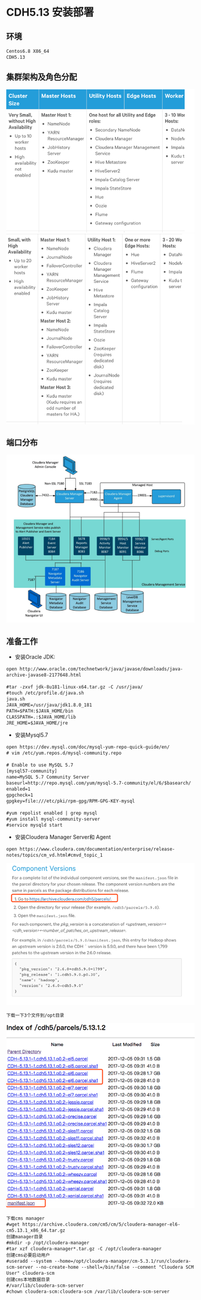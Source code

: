 # CDH5.13 安装部署

## 环境
```
Centos6.8 X86_64
CDH5.13
```
## 集群架构及角色分配
![](/assets/WX20180913-150645.png)
![](/assets/WX20180913-151016.png)

## 端口分布
![](/assets/WX20180913-152903.png)

## 准备工作
- 安装Oracle JDK: 

```shell
open http://www.oracle.com/technetwork/java/javase/downloads/java-archive-javase8-2177648.html

#tar -zxvf jdk-8u181-linux-x64.tar.gz -C /usr/java/
#touch /etc/profile.d/java.sh
java.sh
JAVA_HOME=/usr/java/jdk1.8.0_181
PATH=$PATH:$JAVA_HOME/bin
CLASSPATH=.:$JAVA_HOME/lib
JRE_HOME=$JAVA_HOME/jre
```
- 安装Mysql5.7

```shell
open https://dev.mysql.com/doc/mysql-yum-repo-quick-guide/en/
# vim /etc/yum.repos.d/mysql-community.repo

# Enable to use MySQL 5.7
[mysql57-community]
name=MySQL 5.7 Community Server
baseurl=http://repo.mysql.com/yum/mysql-5.7-community/el/6/$basearch/
enabled=1
gpgcheck=1
gpgkey=file:///etc/pki/rpm-gpg/RPM-GPG-KEY-mysql

#yum repolist enabled | grep mysql
#yum install mysql-community-server
#service mysqld start
```
- 安装Cloudera Manager Server和 Agent

```shell
open https://www.cloudera.com/documentation/enterprise/release-notes/topics/cm_vd.html#cmvd_topic_1
```
![](/assets/WX20180913-174424.png)

```
下载一下3个文件到/opt目录
```
![](/assets/WX20180913-174759.png)

```shell
下载cms manager
#wget https://archive.cloudera.com/cm5/cm/5/cloudera-manager-el6-cm5.13.1_x86_64.tar.gz
创建manager目录
#mkdir -p /opt/cloudera-manager
#tar xzf cloudera-manager*.tar.gz -C /opt/cloudera-manager
创建cms必要启动用户
#useradd --system --home=/opt/cloudera-manager/cm-5.3.1/run/cloudera-scm-server --no-create-home --shell=/bin/false --comment "Cloudera SCM User" cloudera-scm
创建cms本地数据目录
#/var/lib/cloudera-scm-server
#chown cloudera-scm:cloudera-scm /var/lib/cloudera-scm-server
```

### 



